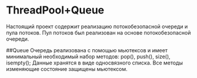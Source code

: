 # ThreadPool+Queue
 
Настоящий проект содержит реализацию потокобезопасной очереди и пула потоков.
Пул потоков был реализован на основе потокобезопасной очереди.

##Queue
Очередь реализована с помощью мьютексов и имеет минимальный необходимый набор методов: pop(), push(), size(), isempty();
Данные хранятся в виде односвязного списка.
Все методы изменяющие состояние защищены мьютексом.
